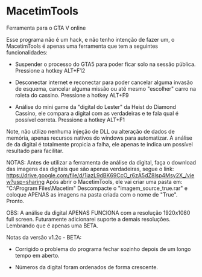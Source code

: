 # MacetimTools

Ferramenta para o GTA V online

Esse programa não é um hack, e não tenho intenção de fazer um, 
o MacetimTools é apenas uma ferramenta que tem a seguintes funcionalidades:

* Suspender o processo do GTA5 para poder ficar solo na sessão pública. 
Pressione a hotkey ALT+F12

* Desconectar internet e reconectar para poder cancelar alguma invasão de esquema, cancelar alguma missão ou até mesmo "escolher" carro na roleta do cassino.
Pressione a hotkey ALT+F9

* Análise do mini game da "digital do Lester" da Heist do Diamond Cassino, ele compara a digital com as verdadeiras e te fala qual é possível correta.
Pressione a hotkey ALT+F1

Note, não utilizo nenhuma injeção de DLL ou alteração de dados de memória, apenas recursos nativos do windows para automatizar.
A análise de da digital é totalmente propicia a falha, ele apenas te indica um possível resultado para facilitar.

NOTAS:
Antes de utilizar a ferramenta de análise da digital, faça o download das imagens das digitais que são apenas verdadeiras, segue o link:
https://drive.google.com/file/d/1jazL9dBK69CcO_r6zA5dZ8lsp4Msy2X_/view?usp=sharing
Após abrir o MacetimTools, ele vai criar uma pasta em: "C:\Program Files\Macetim"
Descompacte o "imagem_source_true.rar" e coloque APENAS as imagens na pasta criada com o nome de "True". Pronto.

OBS: A análise da digital APENAS FUNCIONA com a resolução 1920x1080 full screen. Futuramente adicionarei suporte a demais resoluções.
Lembrando que é apenas uma BETA.

Notas da versão v1.2c - BETA:

* Corrigido o problema do programa fechar sozinho depois de um longo tempo em aberto.

* Números da digital foram ordenados de forma crescente.
